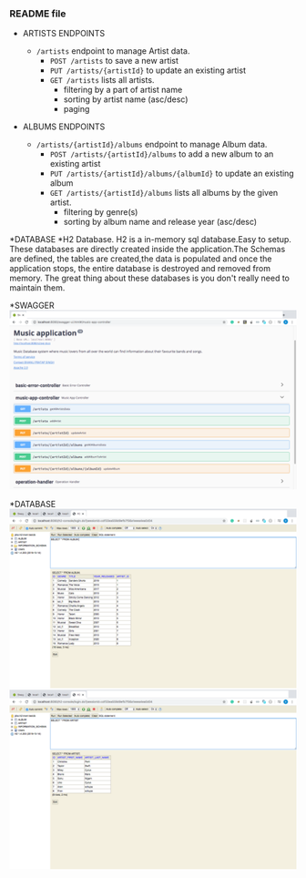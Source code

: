 ### README file ###



* ARTISTS ENDPOINTS
  * `/artists` endpoint to manage Artist data. 
      * `POST /artists` to save a new artist
      * `PUT /artists/{artistId}` to update an existing artist
      * `GET /artists` lists all artists. 
        * filtering by a part of artist name
        * sorting by artist name (asc/desc)
        * paging

* ALBUMS ENDPOINTS
  * `/artists/{artistId}/albums` endpoint to manage Album data. 
      * `POST /artists/{artistId}/albums` to add a new album to an existing artist
      * `PUT /artists/{artistId}/albums/{albumId}` to update an existing album
      * `GET /artists/{artistId}/albums` lists all albums by the given artist. 
        * filtering by genre(s)
        * sorting by album name and release year (asc/desc)
        
 *DATABASE
 *H2 Database. H2 is a in-memory sql database.Easy to setup.
 These databases are directly created inside the application.The Schemas are defined, the tables are created,the data is populated 
 and once the application stops, the entire database is destroyed and removed from memory.
 The great thing about these databases is you don't really need to maintain them.
 
 *SWAGGER
 ![](images/swagger_endpoints.png)
 
 *DATABASE
 ![](images/DB_ALBUM.png)
 ![](images/DB_ARTIST.png)
 
 
 
 
 
 
 
